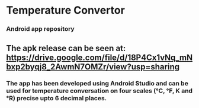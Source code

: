 # Temperature Convertor
### Android app repository

## The apk release can be seen at: https://drive.google.com/file/d/18P4Cx1vNq_mNbxp2byqj8_2AwmN7OMZr/view?usp=sharing

### The app has been developed using Android Studio and can be used for temperature conversation on four scales (°C, °F, K and °R) precise upto 6 decimal places.
